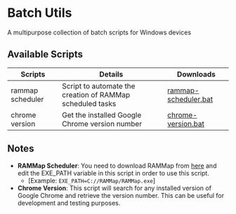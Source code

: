 # Batch Utils
A multipurpose collection of batch scripts for Windows devices

## Available Scripts

| Scripts | Details | Downloads |
| --- | --- | --- |
| rammap scheduler | Script to automate the creation of RAMMap scheduled tasks | [rammap-scheduler.bat][rammap-scheduler] |
| chrome version | Get the installed Google Chrome version number | [chrome-version.bat][chrome-version] |


## Notes

 - **RAMMap Scheduler**: You need to download RAMMap from [here][rammap] and edit the EXE_PATH variable in this script in order to use this script.
   - [Example: `EXE_PATH=C://RAMMap/RAMMap.exe`]
 - **Chrome Version**: This script will search for any installed version of Google Chrome and retrieve the version number. This can be useful for development and testing purposes.


[rammap-scheduler]: scripts/rammap-scheduler.bat

[chrome-version]: scripts/chrome-version.bat

[rammap]: https://live.sysinternals.com/RAMMap.exe
